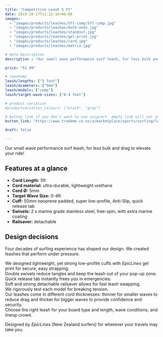 ```yaml
---
title: "Competition Leash 5 Ft"
date: 2019-10-17T11:22:16+06:00
images:
  - "images/products/leashes/5ft-comp/5ft-comp.jpg"
  - "images/products/leashes/both-ends.jpg"
  - "images/products/leashes/standout.jpg"
  - "images/products/leashes/gel-print.jpg"
  - "images/products/leashes/card.jpg"
  - "images/products/leashes/matrix.jpg"

# meta description
description : "Our small wave performance surf leash, for less bulk and drag to elevate your ride!"

price: "51.99"

# taxonomy
leash/lengths: ["5 foot"]
leash/diameters: ["5mm"]
leash/models: ["comp"]
leash/target-wave-sizes: ["0-4 foot"]

# product variation
#productvariation_colours: ["black", "grey"]

# button link if you don't want to use snipcart. empty link will not show button
button_link: "https://www.trademe.co.nz/a/marketplace/sports/surfing/leashes/search?search_string=EpicLines%20Competition%20Leash%205FT,%205MM"

draft: false

---
```


Our small wave performance surf leash, for less bulk and drag to elevate your ride!

## Features at a glance

* **Cord Length:** 5ft
* **Cord material:** ultra-durable, lightweight urethane
* **Cord Ø:** 5mm
* **Target Wave Size:** 0-4ft
* **Cuff:** 50mm neoprene padded, super low-profile, Anti-Slip, quick release tab
* **Swivels:** 2 x marine grade stainless steel, free-spin, with extra marine coating
* **Railsaver:** detachable

## Design decisions

Four decades of surfing experience has shaped our design. We created leashes that perform under pressure.

We designed lightweight, yet strong low-profile cuffs with _EpicLines_ gel print for secure, easy strapping.  
Double swivels reduce tangles and keep the leash out of your pop-up zone.  
Quick release tab instantly frees you in emergencies.  
Soft and strong detachable railsaver allows for fast leash swapping.  
We rigorously test each model for breaking tension.  
Our leashes come in different cord thicknesses: thinner for smaller waves to reduce drag and thicker for bigger waves to provide confidence and security.  
Choose the right leash for your board type and length, wave conditions, and lineup crowd.

Designed by _EpicLines_ (New Zealand surfers) for wherever your travels may take you.

